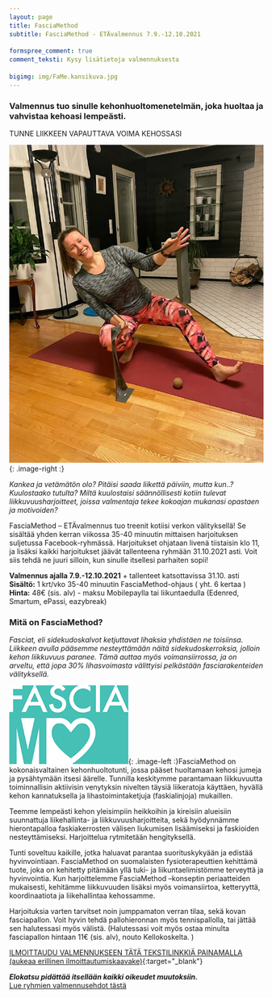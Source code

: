 ```yaml
---
layout: page
title: FasciaMethod
subtitle: FasciaMethod - ETÄvalmennus 7.9.-12.10.2021

formspree_comment: true
comment_teksti: Kysy lisätietoja valmennuksesta

bigimg: img/FaMe.kansikuva.jpg
---
```


### Valmennus tuo sinulle kehonhuoltomenetelmän, joka huoltaa ja vahvistaa kehoasi lempeästi.
<p></p>
<p class="otsikkolistapalkki">
TUNNE LIIKKEEN VAPAUTTAVA VOIMA KEHOSSASI
</p>

![fasciamethod](/img/Fame.mainoskuva.jpg "FasciaMethod"){: .image-right :}


*Kankea ja vetämätön olo? Pitäisi saada liikettä päiviin, mutta kun..? Kuulostaako tutulta?
Miltä kuulostaisi säännöllisesti kotiin tulevat liikkuvuusharjoitteet, joissa valmentaja tekee kokoajan mukanasi opastaen ja motivoiden?*

FasciaMethod – ETÄvalmennus tuo treenit kotiisi verkon välityksellä! Se sisältää yhden kerran viikossa 35-40 minuutin mittaisen harjoituksen suljetussa Facebook-ryhmässä. Harjoitukset ohjataan livenä tiistaisin klo 11, ja lisäksi kaikki harjoitukset jäävät tallenteena ryhmään 31.10.2021 asti. Voit siis tehdä ne juuri silloin, kun sinulle itsellesi parhaiten sopii!

**Valmennus ajalla 7.9.-12.10.2021** + tallenteet katsottavissa 31.10. asti <br/>
**Sisältö:** 1 krt/vko 35-40 minuutin FasciaMethod-ohjaus ( yht. 6 kertaa )<br/>
**Hinta:** 48€ (sis. alv) - maksu Mobilepaylla tai liikuntaedulla (Edenred, Smartum, ePassi, eazybreak)

### Mitä on FasciaMethod?


*Fasciat, eli sidekudoskalvot ketjuttavat lihaksia yhdistäen ne toisiinsa. Liikkeen avulla pääsemme nesteyttämään näitä sidekudoskerroksia, jolloin kehon liikkuvuus paranee. Tämä auttaa myös voimansiirrossa, ja on arveltu, että jopa 30% lihasvoimasta välittyisi pelkästään fasciarakenteiden välityksellä.*

![fasciamethod_logo](/img/fasciaME-pieni.jpg "FasciaMethod logo"){: .image-left :}FasciaMethod on kokonaisvaltainen kehonhuoltotunti, jossa pääset huoltamaan kehosi jumeja ja pysähtymään itsesi äärelle. Tunnilla keskitymme parantamaan liikkuvuutta toiminnallisin aktiivisin venytyksin nivelten täysiä liikeratoja käyttäen, hyvällä kehon kannatuksella ja lihastoimintaketjuja (faskialinjoja) mukaillen. 

Teemme lempeästi kehon yleisimpiin heikkoihin ja kireisiin alueisiin
suunnattuja liikehallinta- ja liikkuvuusharjoitteita, sekä hyödynnämme hierontapalloa faskiakerrosten välisen liukumisen lisäämiseksi ja faskioiden nesteyttämiseksi.
Harjoittelua rytmitetään hengityksellä. 

Tunti soveltuu kaikille, jotka haluavat parantaa suorituskykyään ja edistää hyvinvointiaan. FasciaMethod on suomalaisten fysioterapeuttien kehittämä tuote, joka on kehitetty pitämään yllä tuki- ja liikuntaelimistömme terveyttä ja hyvinvointia. Kun harjoittelemme FasciaMethod –konseptin periaatteiden mukaisesti, kehitämme liikkuvuuden lisäksi myös voimansiirtoa, ketteryyttä, koordinaatiota ja liikehallintaa kehossamme.

Harjoituksia varten tarvitset noin jumppamaton verran tilaa, sekä kovan fasciapallon. Voit hyvin tehdä pallohieronnan myös tennispallolla, tai jättää sen halutessasi myös välistä. (Halutessasi voit myös ostaa minulta fasciapallon hintaan 11€ (sis. alv), nouto Kellokoskelta. ) 

[ILMOITTAUDU VALMENNUKSEEN TÄTÄ TEKSTILINKKIÄ PAINAMALLA (aukeaa erillinen ilmoittautumiskaavake)](https://forms.gle/NXzLQcZ8oN6FLuaE6){:target="_blank"} 

**_Elokatsu pidättää itsellään kaikki oikeudet muutoksiin._**  
[Lue ryhmien valmennusehdot tästä](/valmennusehdot)
